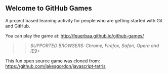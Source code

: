 ## Welcome to GitHub Games

A project based learning activity for people who are getting started with Git and GitHub.

You can play the game at: http://feuerbaa.github.io/github-games/

>> _*SUPPORTED BROWSERS*: Chrome, Firefox, Safari, Opera and IE9+_

This fun open source game was cloned from: https://github.com/jakesgordon/javascript-tetris
